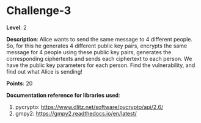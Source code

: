 # Challenge-3
  
**Level**: 2  
  
**Description**: Alice wants to send the same message to 4 different people. So, for this he generates 4 different public key pairs, encrypts the same message for 4 people using these public key pairs, generates the corresponding ciphertexts and sends each ciphertext to each person. We have the public key parameters for each person. Find the vulnerability, and find out what Alice is sending!  
  
**Points**: 20  
  

**Documentation reference for libraries used**:
1. pycrypto: https://www.dlitz.net/software/pycrypto/api/2.6/
2. gmpy2: https://gmpy2.readthedocs.io/en/latest/